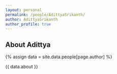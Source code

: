 ```yaml
---
layout: personal
permalink: /people/AdittyaSrikanth/
author: AdittyaSrikanth
author_profile: true
---
```

## About Adittya
{% assign data = site.data.people[page.author] %}
<div style="text-align: justify">{{ data.about }}</div>
